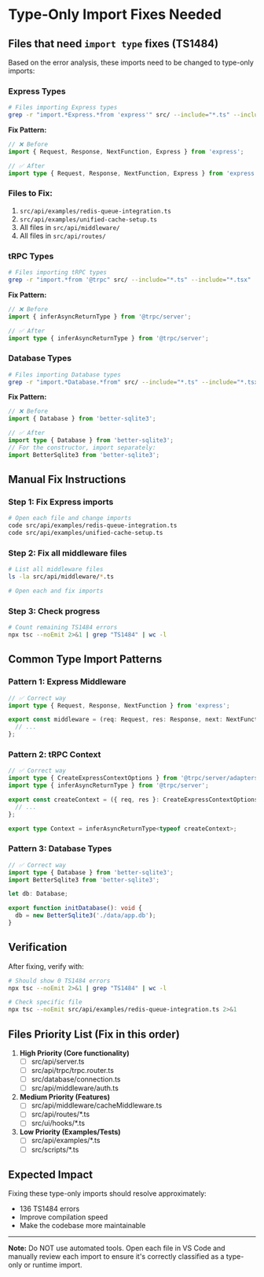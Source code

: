 # Type-Only Import Fixes Needed

## Files that need `import type` fixes (TS1484)

Based on the error analysis, these imports need to be changed to type-only imports:

### Express Types
```bash
# Files importing Express types
grep -r "import.*Express.*from 'express'" src/ --include="*.ts" --include="*.tsx"
```

**Fix Pattern:**
```typescript
// ❌ Before
import { Request, Response, NextFunction, Express } from 'express';

// ✅ After  
import type { Request, Response, NextFunction, Express } from 'express';
```

### Files to Fix:
1. `src/api/examples/redis-queue-integration.ts`
2. `src/api/examples/unified-cache-setup.ts`
3. All files in `src/api/middleware/`
4. All files in `src/api/routes/`

### tRPC Types
```bash
# Files importing tRPC types
grep -r "import.*from '@trpc" src/ --include="*.ts" --include="*.tsx"
```

**Fix Pattern:**
```typescript
// ❌ Before
import { inferAsyncReturnType } from '@trpc/server';

// ✅ After
import type { inferAsyncReturnType } from '@trpc/server';
```

### Database Types
```bash
# Files importing Database types
grep -r "import.*Database.*from" src/ --include="*.ts" --include="*.tsx"
```

**Fix Pattern:**
```typescript
// ❌ Before
import { Database } from 'better-sqlite3';

// ✅ After
import type { Database } from 'better-sqlite3';
// For the constructor, import separately:
import BetterSqlite3 from 'better-sqlite3';
```

## Manual Fix Instructions

### Step 1: Fix Express imports
```bash
# Open each file and change imports
code src/api/examples/redis-queue-integration.ts
code src/api/examples/unified-cache-setup.ts
```

### Step 2: Fix all middleware files
```bash
# List all middleware files
ls -la src/api/middleware/*.ts

# Open each and fix imports
```

### Step 3: Check progress
```bash
# Count remaining TS1484 errors
npx tsc --noEmit 2>&1 | grep "TS1484" | wc -l
```

## Common Type Import Patterns

### Pattern 1: Express Middleware
```typescript
// ✅ Correct way
import type { Request, Response, NextFunction } from 'express';

export const middleware = (req: Request, res: Response, next: NextFunction) => {
  // ...
};
```

### Pattern 2: tRPC Context
```typescript
// ✅ Correct way
import type { CreateExpressContextOptions } from '@trpc/server/adapters/express';
import type { inferAsyncReturnType } from '@trpc/server';

export const createContext = ({ req, res }: CreateExpressContextOptions) => {
  // ...
};

export type Context = inferAsyncReturnType<typeof createContext>;
```

### Pattern 3: Database Types
```typescript
// ✅ Correct way
import type { Database } from 'better-sqlite3';
import BetterSqlite3 from 'better-sqlite3';

let db: Database;

export function initDatabase(): void {
  db = new BetterSqlite3('./data/app.db');
}
```

## Verification

After fixing, verify with:
```bash
# Should show 0 TS1484 errors
npx tsc --noEmit 2>&1 | grep "TS1484" | wc -l

# Check specific file
npx tsc --noEmit src/api/examples/redis-queue-integration.ts 2>&1
```

## Files Priority List (Fix in this order)

1. **High Priority (Core functionality)**
   - [ ] src/api/server.ts
   - [ ] src/api/trpc/trpc.router.ts
   - [ ] src/database/connection.ts
   - [ ] src/api/middleware/auth.ts

2. **Medium Priority (Features)**
   - [ ] src/api/middleware/cacheMiddleware.ts
   - [ ] src/api/routes/*.ts
   - [ ] src/ui/hooks/*.ts

3. **Low Priority (Examples/Tests)**
   - [ ] src/api/examples/*.ts
   - [ ] src/scripts/*.ts

## Expected Impact

Fixing these type-only imports should resolve approximately:
- 136 TS1484 errors
- Improve compilation speed
- Make the codebase more maintainable

---

**Note:** Do NOT use automated tools. Open each file in VS Code and manually review each import to ensure it's correctly classified as a type-only or runtime import.